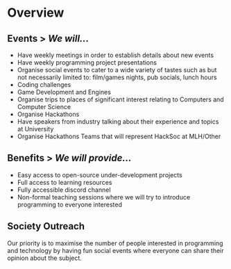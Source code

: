 # Overview

## Events > _We will..._

* Have weekly meetings in order to establish details about new events
* Have weekly programming project presentations
* Organise social events to cater to a wide variety of tastes such as but not necessarily limited to: film/games nights, pub socials, lunch hours
* Coding challenges
* Game Development and Engines
* Organise trips to places of significant interest relating to Computers and Computer Science
* Organise Hackathons
* Have speakers from industry talking about their experience and topics at University
* Organise Hackathons Teams that will represent HackSoc at MLH/Other

## Benefits > _We will provide..._

* Easy access to open-source under-development projects
* Full access to learning resources
* Fully accessible discord channel
* Non-formal teaching sessions where we will try to introduce programming to everyone interested

## Society Outreach


Our priority is to maximise the number of people interested in programming and technology by having fun social events where everyone can share their opinion about the subject.
